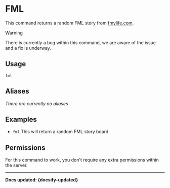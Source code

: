 # FML
This command returns a random FML story from [fmylife.com](http://www.fmylife.com).

> [!WARNING]
>There is currently a bug within this command, we are aware of the issue and a fix is underway.

## Usage
`fml`

## Aliases
*There are currently no aliases*

## Examples
- `fml` This will return a random FML story board.

## Permissions
For this command to work, you don't require any extra permissions within the server.

----

**Docs updated: {docsify-updated}**
